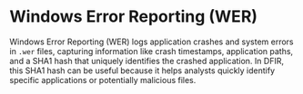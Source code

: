 # Windows Error Reporting (WER)

Windows Error Reporting (WER) logs application crashes and system errors in `.wer` files, capturing information like crash timestamps, application paths, and a SHA1 hash that uniquely identifies the crashed application. In DFIR, this SHA1 hash can be useful because it helps analysts quickly identify specific applications or potentially malicious files.
